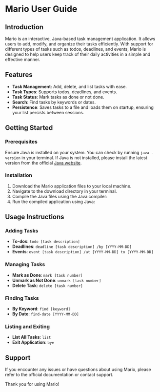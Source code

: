 # Mario User Guide

## Introduction
Mario is an interactive, Java-based task management application. It allows users to add, modify, and organize their tasks efficiently. With support for different types of tasks such as todos, deadlines, and events, Mario is designed to help users keep track of their daily activities in a simple and effective manner.

## Features
- **Task Management**: Add, delete, and list tasks with ease.
- **Task Types**: Supports todos, deadlines, and events.
- **Task Status**: Mark tasks as done or not done.
- **Search**: Find tasks by keywords or dates.
- **Persistence**: Saves tasks to a file and loads them on startup, ensuring your list persists between sessions.

## Getting Started
### Prerequisites
Ensure Java is installed on your system. You can check by running `java -version` in your terminal. If Java is not installed, please install the latest version from the official [Java website](https://www.oracle.com/java/technologies/javase-jdk11-downloads.html).

### Installation
1. Download the Mario application files to your local machine.
2. Navigate to the download directory in your terminal.
3. Compile the Java files using the Java compiler:  
4. Run the compiled application using Java:  


## Usage Instructions
### Adding Tasks
- **To-dos**: `todo [task description]`
- **Deadlines**: `deadline [task description] /by [YYYY-MM-DD]`
- **Events**: `event [task description] /at [YYYY-MM-DD] to [YYYY-MM-DD]`

### Managing Tasks
- **Mark as Done**: `mark [task number]`
- **Unmark as Not Done**: `unmark [task number]`
- **Delete Task**: `delete [task number]`

### Finding Tasks
- **By Keyword**: `find [keyword]`
- **By Date**: `find-date [YYYY-MM-DD]`

### Listing and Exiting
- **List All Tasks**: `list`
- **Exit Application**: `bye`

## Support
If you encounter any issues or have questions about using Mario, please refer to the official documentation or contact support.

Thank you for using Mario!
